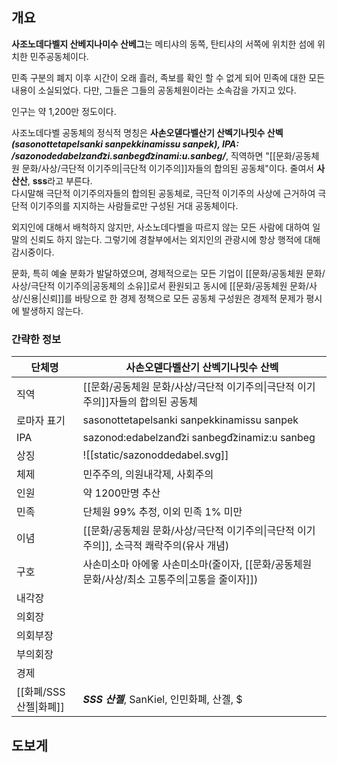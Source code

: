 ## 개요
**사조노데다벨지 산베지나미수 산베그**는 메티샤의 동쪽, 탄티샤의 서쪽에 위치한 섬에 위치한 민주공동체이다.

민족 구분의 폐지 이후 시간이 오래 흘러, 족보를 확인 할 수 없게 되어 민족에 대한 모든 내용이 소실되었다. 다만, 그들은 그들의 공동체원이라는 소속감을 가지고 있다.

인구는 약 1,200만 정도이다.

사조노데다벨 공동체의 정식적 명칭은 **사손오덷다벨산기 산벡기나밋수 산벡** ***(sasonottetapelsanki sanpekkinamissu sanpek), IPA: /sazonodedabelzand͡zi.sanbegd͡zinami:u.sanbeg/***, 직역하면 "[[문화/공동체원 문화/사상/극단적 이기주의|극단적 이기주의]]자들의 합의된 공동체"이다. 줄여서 **사산산**, **sss**라고 부른다.  
다시말해 극단적 이기주의자들의 합의된 공동체로, 극단적 이기주의 사상에 근거하여 극단적 이기주의를 지지하는 사람들로만 구성된 거대 공동체이다.

외지인에 대해서 배척하지 않지만, 사소노데다벨을 따르지 않는 모든 사람에 대하여 일말의 신뢰도 하지 않는다. 그렇기에 경찰부에서는 외지인의 관광시에 항상 행적에 대해 감시중이다.

문화, 특히 예술 분화가 발달하였으며, 경제적으로는 모든 기업이 [[문화/공동체원 문화/사상/극단적 이기주의|공동체의 소유]]로서 환원되고 동시에 [[문화/공동체원 문화/사상/신용|신뢰]]를 바탕으로 한 경제 정책으로 모든 공동체 구성원은 경제적 문제가 평시에 발생하지 않는다.

### 간략한 정보

| 단체명               | 사손오덷다벨산기 산벡기나밋수 산벡                                                |
| ----------------- | ----------------------------------------------------------------- |
| 직역                | [[문화/공동체원 문화/사상/극단적 이기주의\|극단적 이기주의]]자들의 합의된 공동체          |
| 로마자 표기            | sasonottetapelsanki sanpekkinamissu sanpek                        |
| IPA               | sazonod:edabelzand͡zi sanbegd͡zinamiz:u sanbeg                    |
| 상징                | ![[static/sazonoddedabel.svg]]                                    |
| 체제                | 민주주의, 의원내각제, 사회주의                                                 |
| 인원                | 약 1200만명 추산                                                       |
| 민족                | 단체원 99% 추정, 이외 민족 1% 미만                                           |
| 이념                | [[문화/공동체원 문화/사상/극단적 이기주의\|극단적 이기주의]], 소극적 쾌락주의(유사 개념)    |
| 구호                | 사손미소마 아에옿 사손미소마(줄이자, [[문화/공동체원 문화/사상/최소 고통주의\|고통을 줄이자]]) |
| 내각장               |                                                                   |
| 의회장               |                                                                   |
| 의회부장              |                                                                   |
| 부의회장              |                                                                   |
| 경제                |                                                                   |
| [[화폐/SSS 산젤\|화폐]] | ***SSS 산젤***, SanKiel, 인민화폐, 산곌, $                                |

## 도보게